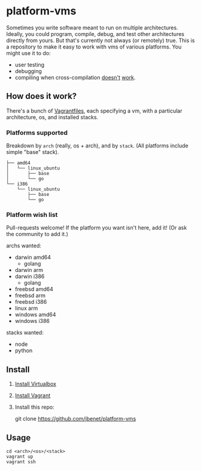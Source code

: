 # platform-vms

Sometimes you write software meant to run on multiple architectures. Ideally, you could program, compile, debug, and test other architectures directly from yours. But that's currently not always (or remotely) true. This is a repository to make it easy to work with vms of various platforms. You might use it to do:

- user testing
- debugging
- compiling when cross-compilation [doesn't](https://code.google.com/p/go/issues/detail?id=6376) [work](https://www.google.com/search?q=cross-compilation+doesn%27t+work&oq=cross-compilation+doesn%27t+work&aqs=chrome..69i57.4420j0j7&sourceid=chrome&espv=210&es_sm=91&ie=UTF-8#q=cross+compile+doesn't+work).

## How does it work?

There's a bunch of [Vagrantfiles](http://docs.vagrantup.com/v2/vagrantfile/index.html), each specifying a vm, with a particular architecture, os, and installed stacks.

### Platforms supported

Breakdown by `arch` (really, os + arch), and by `stack`.
(All platforms include simple "base" stack).

```
├── amd64
│   └── linux_ubuntu
│       ├── base
│       └── go
└── i386
    └── linux_ubuntu
        ├── base
        └── go
```

### Platform wish list

Pull-requests welcome! If the platform you want isn't here, add it! (Or ask the community to add it.)

archs wanted:

- darwin amd64
  - golang
- darwin arm
- darwin i386
  - golang
- freebsd amd64
- freebsd arm
- freebsd i386
- linux arm
- windows amd64
- windows i386

stacks wanted:

- node
- python


## Install

1. [Install Virtualbox](https://www.virtualbox.org/wiki/Downloads)
1. [Install Vagrant](http://www.vagrantup.com/)
1. Install this repo:

    git clone https://github.com/jbenet/platform-vms

## Usage

    cd <arch>/<os>/<stack>
    vagrant up
    vagrant ssh
